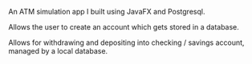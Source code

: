 An ATM simulation app I built using JavaFX and Postgresql.

Allows the user to create an account which gets stored in a database.

Allows for withdrawing and depositing into checking / savings account, managed by a local database.
